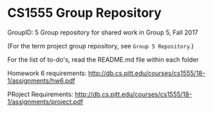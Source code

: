 # CS1555 Group Repository
GroupID: 5
Group repository for shared work in Group 5, Fall 2017

(For the term project group repository, see `Group 5 Repository`.)

For the list of to-do's, read the README.md file within each folder

Homework 6 requirements: http://db.cs.pitt.edu/courses/cs1555/18-1/assignments/hw6.pdf

PRoject Requirements: http://db.cs.pitt.edu/courses/cs1555/18-1/assignments/project.pdf
